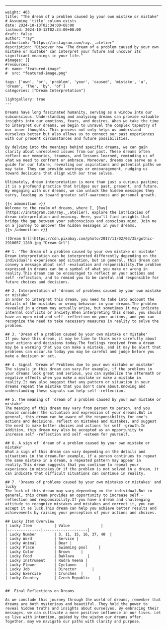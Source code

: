 ---
    weight: 463
    title: "The dream of a problem caused by your own mistake or mistake"  # Assuming 'title' column exists
    date: 2024-10-13T02:34:00+08:00
    lastmod: 2024-10-13T02:34:00+08:00
    draft: false
    author: "ray"
    authorLink: "https://instagram.com/ray._.atelier"
    description: "Discover how 'The dream of a problem caused by your own mistake or mistake' can interpret your future and uncover its significant meanings in your life."
    #images: []
    #resources:
    #- name: "featured-image"
    #  src: "featured-image.png"
    
    tags: ['own', 'or', 'problem', 'your', 'caused', 'mistake', 'a', 'dream', 'The', 'by', 'of']
    categories: ["Dream Interpretation"]
    
    lightgallery: true
    ---
    
    Dreams have long fascinated humanity, serving as a window into our subconscious. Understanding and analyzing dreams can provide valuable insights into our emotions, fears, and desires. When we take the time to interpret our dreams, we begin to unravel the complex tapestry of our inner thoughts. This process not only helps us understand ourselves better but also allows us to connect our past experiences with our present circumstances and future possibilities.
    
    By delving into the meanings behind specific dreams, we can gain clarity about unresolved issues from our past. These dreams often reflect our memories, traumas, and lessons learned, reminding us of what we need to confront or embrace. Moreover, dreams can serve as a guide for our future, revealing our aspirations and potential paths we may take. They can provide warnings or encouragement, nudging us toward decisions that align with our true selves.
    
    Ultimately, dream interpretation is more than just a curious pastime; it is a profound practice that bridges our past, present, and future. By engaging with our dreams, we can unlock the hidden messages they carry, leading us toward greater self-awareness and personal growth.
    
    {{< admonition >}}
    Welcome to the realm of dreams, where I, [Ray](https://instagram.com/ray._.atelier), explore the intricacies of dream interpretation and meaning. Here, you’ll find insights that bridge the gap between your subconscious and conscious mind. Join me on a journey to uncover the hidden messages in your dreams.
    {{< /admonition >}}
    
    ![Dream Grl](https://cdn.pixabay.com/photo/2017/11/02/03/35/gothic-2910057_1280.jpg "Dream Grl")
    
    ## 1. 'The dream of a problem caused by your own mistake or mistake'
    Dream interpretation can be interpreted differently depending on the individual's experience and situation, but in general, this dream can convey a message about self -evaluation and responsibility.The problem expressed in dreams can be a symbol of what you make or wrong in reality.This dream can be encouraged to reflect on your actions and self -reflection, and to remind you to be careful and responsible for future choices and decisions.
    
    ## 2. Interpretation of 'dreams of problems caused by your own mistake or mistake'
    In order to interpret this dream, you need to take into account the details of the mistakes or wrong behavior in your dreams.The problem revealed in a dream may actually arise, but sometimes it may indicate internal conflicts or anxiety.When interpreting this dream, you should have an open mind and self -reflection on your actions, and you can recognize the need to take necessary measures in reality to solve the problem.
    
    ## 3. 'Dream of a problem caused by your own mistake or mistake'
    If you have this dream, it may be time to think more carefully about your actions and decisions today.The feelings received from a dream may be a warning that you can make a mistake, and it may be alert that problems can occur.So today you may be careful and judge before you make a decision or act.
    
    ## 4. Signal 'Dream of Problems due to your own mistake or mistake'
    The signals in this dream can vary.For example, if the problems in your dreams look great and serious, you can symbolize the aftermath or negative effects when you make a mistake or make a mistake in reality.It may also suggest that any pattern or situation in your dreams repeat the mistake that you don't care about.Knowing and understanding these signals can help self -reflection.
    
    ## 5. The meaning of 'dream of a problem caused by your own mistake or mistake'
    The meaning of this dream may vary from person to person, and you should consider the situation and expression of your dreams.But in general, this dream can be aware of the responsibility for one's actions and decisions, reflect on mistakes and mistakes, and suggest the need to make better choices and actions for self -growth.In addition, this dream may also be accepted as an opportunity to increase self -reflection and self -esteem for yourself.
    
    ## 6. A sign of 'dream of a problem caused by your own mistake or mistake'
    What a sign of this dream can vary depending on the details and situations in the dream.For example, if a person continues to repeat the same mistake in a dream, a repeated pattern may appear in reality.This dream suggests that you continue to repeat your experience in mistakes.Or if the problem is not solved in a dream, it can indicate that difficult situations can continue in reality.
    
    ## 7. 'Dreams of problems caused by your own mistakes or mistakes' and lucky
    The luck of this dream may vary depending on the individual.But in general, this dream provides an opportunity to increase self -reflection and responsibility.If you have a dream and challenging attitude to recognize mistakes and mistakes and correct it, you can accept it as luck.This dream can help you achieve better results and achievements by raising your perception of your actions and choices.
    
    ## Lucky Item Overview
    | Lucky Item          | Value              |
    |---------------|--------------------|
    | Lucky Number        | 3, 11, 15, 16, 37, 40  |
    | Lucky Word          | Service |
    | Lucky Animal        | Bear |
    | Lucky Place         | Swimming pool     |
    | Lucky Color         | Brown     |
    | Lucky Food          | Baklava      |
    | Lucky Instrument    | Rudra Veena |
    | Lucky Flower        | Cyclamen    |
    | Lucky Job           | Director       |
    | Lucky Exercise      | Crunches  |
    | Lucky Country       | Czech Republic    |
    
    
    ##  Final Reflections on Dreams
    
    As we conclude this journey through the world of dreams, remember that dreams are both mysterious and beautiful. They hold the power to reveal hidden truths and insights about ourselves. By embracing their messages, we can cultivate a more positive influence in our lives. Let us live with intention, guided by the wisdom our dreams offer. Together, may we navigate our paths with clarity and purpose.
    